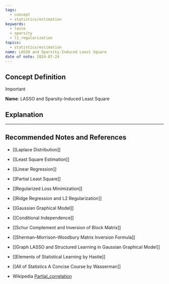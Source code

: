 ```yaml
---
tags:
  - concept
  - statistics/estimation
keywords:
  - lasso
  - sparsity
  - l1_regularization
topics:
  - statistics/estimation
name: LASSO and Sparsity-Induced Least Square
date of note: 2024-07-24
---
```


## Concept Definition

>[!important]
>**Name**: LASSO and Sparsity-Induced Least Square



## Explanation





-----------
##  Recommended Notes and References


- [[Laplace Distribution]]
- [[Least Square Estimation]]
- [[Linear Regression]]
- [[Partial Least Square]]
- [[Regularized Loss Minimization]]
- [[Ridge Regression and L2 Regularization]]

- [[Gaussian Graphical Model]]
- [[Conditional Independence]]

- [[Schur Complement and Inversion of Block Matrix]]
- [[Sherman–Morrison–Woodbury Matrix Inversion Formula]]

- [[Graph LASSO and Structured Learning in Gaussian Graphical Model]]

- [[Elements of Statistical Learning by Hastie]]
- [[All of Statistics A Concise Course by Wasserman]]
- Wikipedia [Partial_correlation](https://en.wikipedia.org/wiki/Partial_correlation)